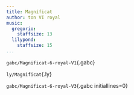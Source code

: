 ```yaml
---
title: Magníficat
author: ton VI royal
music:
  gregorio:
    staffsize: 13
  lilypond:
    staffsize: 15
...
```


`gabc/Magnificat-6-royal-V1`{.gabc}

`ly/Magnificat`{.ly}

`gabc/Magnificat-6-royal-V3`{.gabc initiallines=0}